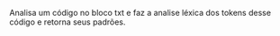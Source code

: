 Analisa um código no bloco txt e faz a analise léxica dos tokens desse código e retorna seus padrões.
